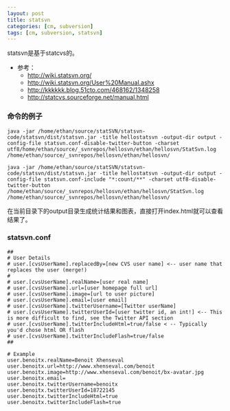 ```yaml
---
layout: post
title: statsvn
categories: [cm, subversion]
tags: [cm, subversion, statsvn]
---
```



statsvn是基于statcvs的。

* 参考：
  * <http://wiki.statsvn.org/>
  * <http://wiki.statsvn.org/User%20Manual.ashx>
  * <http://kkkkkk.blog.51cto.com/468162/1348258>
  * <http://statcvs.sourceforge.net/manual.html>


### 命令的例子

```
java -jar /home/ethan/source/statSVN/statsvn-code/statsvn/dist/statsvn.jar -title hellostatsvn -output-dir output -config-file statsvn.conf-disable-twitter-button -charset utf8/home/ethan/source/_svnrepos/hellosvn/ethan/hellosvn/StatSvn.log /home/ethan/source/_svnrepos/hellosvn/ethan/hellosvn/
```

```
java -jar /home/ethan/source/statSVN/statsvn-code/statsvn/dist/statsvn.jar -title hellostatsvn -output-dir output -config-file statsvn.conf-include "*:count/**" -charset utf8-disable-twitter-button /home/ethan/source/_svnrepos/hellosvn/ethan/hellosvn/StatSvn.log /home/ethan/source/_svnrepos/hellosvn/ethan/hellosvn/
```

在当前目录下的output目录生成统计结果和图表，直接打开index.html就可以查看结果了。

### statsvn.conf

```
##
# User Details
# user.[cvsUserName].replacedBy=[new CVS user name] <-- user name that replaces the user (merge!)
#
# user.[cvsUserName].realName=[user real name]
# user.[cvsUserName].url=[user homepage full url]
# user.[cvsUserName].image=[url to user picture]
# user.[cvsUserName].email=[user email]
# user.[cvsUserName].twitterUsername=[Twitter userName]
# user.[cvsUserName].twitterUserId=[user twitter id, an int!] <-- This is more difficult to find, see the Twitter API section
# user.[cvsUserName].twitterIncludeHtml=true/false < -- Typically you'd chose html OR flash
# user.[cvsUserName].twitterIncludeFlash=true/false
##

# Example
user.benoitx.realName=Benoit Xhenseval
user.benoitx.url=http://www.xhenseval.com/benoit
user.benoitx.image=http://www.xhenseval.com/benoit/bx-avatar.jpg
user.benoitx.email=
user.benoitx.twitterUsername=benoitx
user.benoitx.twitterUserId=18722145
user.benoitx.twitterIncludeHtml=true
user.benoitx.twitterIncludeFlash=true
```






